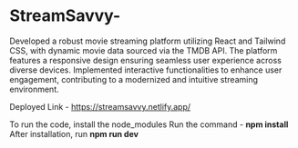 # StreamSavvy-

Developed a robust movie streaming platform utilizing React and Tailwind CSS, with dynamic movie data sourced via the TMDB API. The platform features a responsive design ensuring seamless user experience across diverse devices. Implemented interactive functionalities to enhance user engagement, contributing to a modernized and intuitive streaming environment.

Deployed Link - https://streamsavvy.netlify.app/

To run the code, install the node_modules
Run the command - **npm install**
After installation, run **npm run dev**
